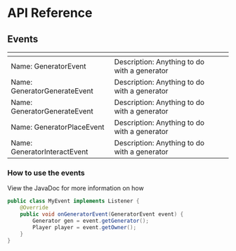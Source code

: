 # API Reference



## Events

<table data-card-size="large" data-view="cards"><thead><tr><th></th><th></th><th></th></tr></thead><tbody><tr><td>Name: GeneratorEvent </td><td>Description: Anything to do with a generator</td><td></td></tr><tr><td>Name: GeneratorGenerateEvent </td><td>Description: Anything to do with a generator</td><td></td></tr><tr><td>Name: GeneratorGenerateEvent </td><td>Description: Anything to do with a generator</td><td></td></tr><tr><td>Name: GeneratorPlaceEvent</td><td>Description: Anything to do with a generator</td><td></td></tr><tr><td>Name: GeneratorInteractEvent </td><td>Description: Anything to do with a generator</td><td></td></tr></tbody></table>



### How to use the events

View the JavaDoc for more information on how&#x20;

```java
public class MyEvent implements Listener {
    @Override
    public void onGeneratorEvent(GeneratorEvent event) {
        Generator gen = event.getGenerator();
        Player player = event.getOwner();
    }
}
```
